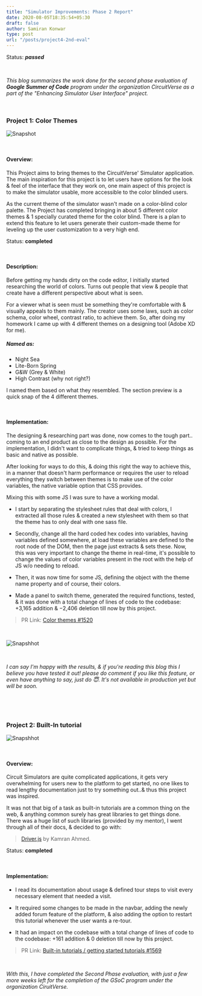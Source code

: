 ```yaml
---
title: "Simulator Improvements: Phase 2 Report"
date: 2020-08-05T18:35:54+05:30
draft: false
author: Samiran Konwar
type: post
url: "/posts/project4-2nd-eval"
---
```


Status: ***passed***

&nbsp;

*This blog summarizes the work done for the second phase evaluation of **Google Summer of Code** program under the organization CircuitVerse as a part of the "Enhancing Simulator User Interface" project.*

&nbsp;

### Project 1: Color Themes

![Snapshot](/images/p4/themes.png)

&nbsp;

#### Overview:

This Project aims to bring themes to the CircuitVerse' Simulator application. The main inspiration for this project is to let users have options for the look & feel of the interface that they work on, one main aspect of this project is to make the simulator usable, more accessible to the color blinded users.

As the current theme of the simulator wasn't made on a color-blind color palette. The Project has completed bringing in about 5 different color themes & 1 specially curated theme for the color blind. There is a plan to extend this feature to let users generate their custom-made theme for leveling up the user customization to a very high end.


Status: **completed**

&nbsp;

#### Description:

Before getting my hands dirty on the code editor, I initially started researching the world of colors. Turns out people that view & people that create have a different perspective about what is seen.

For a viewer what is seen must be something they're comfortable with & visually appeals to them mainly. The creator uses some laws, such as color schema, color wheel, contrast ratio, to achieve them. So, after doing my homework I came up with 4 different themes on a designing tool (Adobe XD for me).

##### Named as:

- Night Sea
- Lite-Born Spring
- G&W (Grey & White)
- High Contrast (why not right?)

I named them based on what they resembled. The section preview is a quick snap of the 4 different themes.

&nbsp;

#### Implementation:

The designing & researching part was done, now comes to the tough part.. coming to an end product as close to the design as possible.
For the implementation, I didn't want to complicate things, & tried to keep things as basic and native as possible.

After looking for ways to do this, & doing this right the way to achieve this, in a manner that doesn't harm performance or requires the user to reload everything they switch between themes is to make use of the color variables, the native variable option that CSS provides.

Mixing this with some JS I was sure to have a working modal.


- I start by separating the stylesheet rules that deal with colors, I extracted all those rules & created a new stylesheet with them so that the theme has to only deal with one sass file.

- Secondly, change all the hard coded hex codes into variables, having variables defined somewhere, at load these variables are defined to the root node of the DOM, then the page just extracts & sets these. Now, this was very important to change the theme in real-time, it's possible to change the values of color variables present in the root with the help of JS w/o needing to reload.

- Then, it was now time for some JS, defining the object with the theme name property and of course, their colors.

- Made a panel to switch theme, generated the required functions, tested, & it was done with a total change of lines of code to the codebase: +3,165 addition & −2,406 deletion till now by this project.

> PR Link: [Color themes #1520](https://github.com/CircuitVerse/CircuitVerse/pull/1520)

&nbsp;

![Snapshhot](/images/p4/nightSky.png)

&nbsp;

*I can say I'm happy with the results, & if you're reading this blog this I believe you have tested it out! please do comment if you like this feature, or even have anything to say, just do 😇. It's not available in production yet but will be soon.*

&nbsp;

&nbsp;

### Project  2: Built-In tutorial

![Snapshhot](/images/p4/BIT.gif)

&nbsp;

#### Overview:

Circuit Simulators are quite complicated applications, it gets very overwhelming for users new to the platform to get started, no one likes to read lengthy documentation just to try something out..& thus this project was inspired.

It was not that big of a task as built-in tutorials are a common thing on the web, & anything common surely has great libraries to get things done. There was a huge list of such libraries (provided by my mentor), I went through all of their docs, & decided to go with:
> [Driver.js](https://kamranahmed.info/driver.js/) by Kamran Ahmed.

Status: **completed**

&nbsp;

#### Implementation:

* I read its documentation about usage & defined tour steps to visit every necessary element that needed a visit.

* It required some changes to be made in the navbar, adding the newly added forum feature of the platform, & also adding the option to restart this tutorial whenever the user wants a re-tour.

* It had an impact on the codebase with a total change of lines of code to the codebase: +161 addition & 0 deletion till now by this project.

> PR Link: [Built-in tutorials / getting started tutorials #1569](https://github.com/CircuitVerse/CircuitVerse/pull/1569)

&nbsp;
&nbsp;
&nbsp;

*With this, I have completed the Second Phase evaluation, with just a few more weeks left for the completion of the GSoC program under the organization CiruitVerse.*
